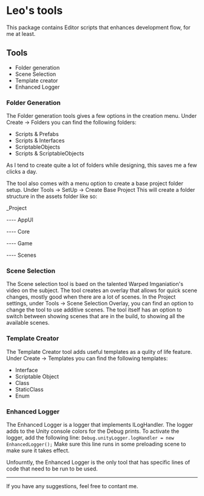 # Leo's tools

This package contains Editor scripts that enhances development flow, for me at least.

## Tools
* Folder generation
* Scene Selection
* Template creator 
* Enhanced Logger

### Folder Generation
The Folder generation tools gives a few options in the creation menu.
Under Create -> Folders you can find the following folders:
* Scripts & Prefabs
* Scripts & Interfaces
* ScriptableObjects
* Scripts & ScriptableObjects

As I tend to create quite a lot of folders while designing, this saves me a few clicks a day.

The tool also comes with a menu option to create a base project folder setup.
Under Tools -> SetUp -> Create Base Project
This will create a folder structure in the assets folder like so:

_Project

---- AppUI

---- Core

---- Game

---- Scenes

### Scene Selection
The Scene selection tool is baed on the talented Warped Imganiation's video on the subject.
The tool creates an overlay that allows for quick scene changes, mostly good when there are a lot of scenes.
In the Project settings, under Tools -> Scene Selection Overlay, you can find an option to change the tool to use additive scenes.
The tool itself has an option to switch between showing scenes that are in the build, to showing all the available scenes.

### Template Creator
The Template Creator tool adds useful templates as a qulity of life feature.
Under Create -> Templates you can find the following templates:
* Interface
* Scriptable Object
* Class
* StaticClass
* Enum

### Enhanced Logger
The Enhanced Logger is a logger that implements ILogHandler.
The logger adds to the Unity console colors for the Debug prints.
To activate the logger, add the following line:
`Debug.unityLogger.logHandler = new EnhancedLogger();`
Make sure this line runs in some preloading scene to make sure it takes effect.

Unfourntly, the Enhanced Logger is the only tool that has specific lines of code that need to be run to be used.

----------------------------

If you have any suggestions, feel free to contant me.
